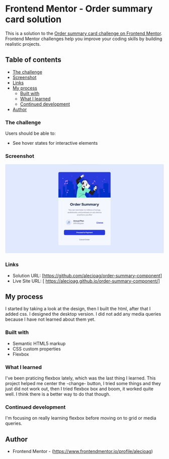 # Frontend Mentor - Order summary card solution

This is a solution to the [Order summary card challenge on Frontend Mentor](https://www.frontendmentor.io/challenges/order-summary-component-QlPmajDUj). Frontend Mentor challenges help you improve your coding skills by building realistic projects.

## Table of contents

- [The challenge](#the-challenge)
- [Screenshot](#screenshot)
- [Links](#links)
- [My process](#my-process)
  - [Built with](#built-with)
  - [What I learned](#what-i-learned)
  - [Continued development](#continued-development)
- [Author](#author)

### The challenge

Users should be able to:

- See hover states for interactive elements

### Screenshot

![](/screenshot.jpg)

### Links

- Solution URL: [https://github.com/alecioag/order-summary-component]
- Live Site URL: [ https://alecioag.github.io/order-summary-component/]

## My process

I started by taking a look at the design, then I built the html, after that I added css. I designed the desktop version. I did not add any media queries because I have not learned about them yet.

### Built with

- Semantic HTML5 markup
- CSS custom properties
- Flexbox

### What I learned

I've been praticing flexbox lately, which was the last thing I learned. This project helped me center the -change- button, I tried some things and they just did not work out, then I tried flexbox box and boom, it worked quite well. I think there is a better way to do that though.

### Continued development

I'm focusing on really learning flexbox before moving on to grid or media queries.

## Author

- Frontend Mentor - (https://www.frontendmentor.io/profile/alecioag)
